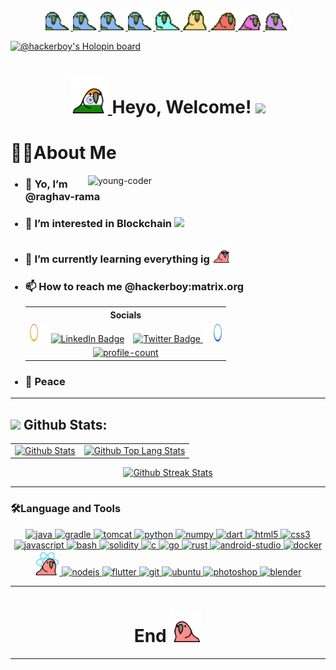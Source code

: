 <div id="parrot-wave" align="center">
  <a href="#">
    <img src="https://github.com/jmhobbs/cultofthepartyparrot.com/blob/main/parrots/wave1parrot.gif" width="40px"/>
  </a>
  <a href="#">
    <img src="https://github.com/jmhobbs/cultofthepartyparrot.com/blob/main/parrots/wave2parrot.gif" width="40px"/>
  </a>
  <a href="#">
    <img src="https://github.com/jmhobbs/cultofthepartyparrot.com/blob/main/parrots/wave3parrot.gif" width="40px"/>
  </a>
  <a href="#">
    <img src="https://github.com/jmhobbs/cultofthepartyparrot.com/blob/main/parrots/wave4parrot.gif" width="40px"/>
  </a>
  <a href="#">
    <img src="https://github.com/jmhobbs/cultofthepartyparrot.com/blob/main/parrots/wave5parrot.gif" width="40px"/>
  </a>
  <a href="#">
    <img src="https://github.com/jmhobbs/cultofthepartyparrot.com/blob/main/parrots/wave6parrot.gif" width="40px"/>
  </a>
  <a href="#">
    <img src="https://github.com/jmhobbs/cultofthepartyparrot.com/blob/main/parrots/wave7parrot.gif" width="40px"/>
  </a>
  <a href="#">
    <img src="https://github.com/jmhobbs/cultofthepartyparrot.com/blob/main/parrots/wave8parrot.gif" width="40px"/>
  </a>
  <a href="#">
    <img src="https://github.com/jmhobbs/cultofthepartyparrot.com/blob/main/parrots/wave9parrot.gif" width="40px"/>
  </a>
</div>
<!-- <div id="header" align="center">

    <img alt="header" src="https://media.giphy.com/media/26xBwdNu2t2asNaww/giphy.gif" width="280px" height="250px"/>
    <img alt="header" src="https://media.giphy.com/media/VTtANKl0beDFQRLDTh/giphy.gif" width="250px"/>
    <img alt="header" src="https://media.giphy.com/media/26xBwdNu2t2asNaww/giphy.gif" width="280px" height="250px"/>
  </div> -->
  
[![@hackerboy's Holopin board](https://holopin.me/hackerboy)](https://holopin.io/@hackerboy)

<div id="greet" align="center">
  <h1>
      <a href="#">
        <img src="https://github.com/jmhobbs/cultofthepartyparrot.com/blob/main/flags/hd/indiaparrot.gif" width="60px"/>
      </a>
    Heyo, Welcome!
      <a href="#">
        <img src="https://media.giphy.com/media/hvRJCLFzcasrR4ia7z/giphy.gif" width="40px"/>
      </a>
  </h1>
</div>

# :man_technologist:About Me
<img align="right" src="https://user-images.githubusercontent.com/91389059/195725622-98f47da8-c666-4072-8aaa-dca8e3b112ac.png" alt="young-coder" width="380px"/>

<ul>
<h3><li>👋 Yo, I’m @raghav-rama</li></h3>
<h3><li>👀 I’m interested in Blockchain <a href="#"><img src="https://cultofthepartyparrot.com/parrots/ethparrot.gif" width="40px"/></a></li></h3>
<h3><li>🌱 I’m currently learning everything ig <a href="#"><img src="https://github.com/jmhobbs/cultofthepartyparrot.com/blob/main/parrots/hd/partyparrot.gif" width="30px"/></a></li></h3>
<h3><li>📫 How to reach me @hackerboy:matrix.org</li></h3>
<table>
  <tr>
    <th colspan="2">Socials</th>
  </tr>
    <tr>
      <td><a href="#"><img src="https://github.com/jmhobbs/cultofthepartyparrot.com/blob/main/parrots/hd/reverseportalorangeparrot.gif" width="30px"/></a>
        <a href="https://www.linkedin.com/in/ritviksingh258/" target="_blank">
        <img src="https://img.shields.io/badge/LinkedIn-blue?style=for-the-badge&logo=linkedin&logoColor=white" alt="LinkedIn Badge"/>
      </a></td>
      <td><a href="https://twitter.com/Raghav__Rama/" target="_blank">
        <img src="https://img.shields.io/badge/Twitter-blue?style=for-the-badge&logo=twitter&logoColor=white" alt="Twitter Badge"/>
        </a>
        <a href="#"><img src="https://github.com/jmhobbs/cultofthepartyparrot.com/blob/main/parrots/hd/reverseportalblueparrot.gif" width="30px"/></a></td>
    </tr>
    <tr>
      <td colspan="2" align="center"><a href="#">
        <img src="https://komarev.com/ghpvc/?username=raghav-rama&style=flat-square&color=blue" alt="profile-count"/>
      </a></td>
    </tr>
</table>
<h3><li>🙏 Peace</li></h3>
</ul>

---
## <img src="https://media.giphy.com/media/WUlplcMpOCEmTGBtBW/giphy.gif" width="40"> Github Stats:

<div id="github-stats" align="center">
    <table>
    <tr border="0px">
    <td>
      <a href="https://github.com/raghav-rama">
        <img src="https://readme-stats-raghav-rama.vercel.app/api?username=raghav-rama&theme=github_dark&show_icons=true&border_radius=25&bg_color=0,161b22,0d1117" alt="Github Stats">
      </a></td>
    <td>
      <a href="https://github.com/raghav-rama">
        <img src="https://readme-stats-raghav-rama.vercel.app/api/top-langs/?username=raghav-rama&layout=compact&theme=github_dark&border_radius=25&bg_color=0,161b22,0d1117" alt="Github Top Lang Stats">
      </a></td>
    </tr>
    </table>
    <a href="https://github.com/raghav-rama">
        <img src="https://github-readme-streak-stats.herokuapp.com?user=raghav-rama&theme=github-dark-blue&border_radius=25&date_format=j%20M%5B%20Y%5D" alt="Github Streak Stats">
    </a>
</div>

---
### :hammer_and_wrench:Language and Tools
<div id="technologies" align="center">
    <a href="https://www.java.com" target="_blank">
        <img src="https://cdn.jsdelivr.net/gh/devicons/devicon/icons/java/java-original.svg" alt="java" height=40px width=40px/>
    </a>
    <a href="https://gradle.org" target="_blank">
        <img src="https://cdn.jsdelivr.net/gh/devicons/devicon/icons/gradle/gradle-plain.svg" alt="gradle" height=40px width=40px/>
    </a>
    <a href="https://tomcat.apache.org" target="_blank">
        <img src="https://cdn.jsdelivr.net/gh/devicons/devicon/icons/tomcat/tomcat-original.svg" alt="tomcat" height=40px width=40px/>
    </a>
    <a href="https://www.python.org" target="_blank">
        <img src="https://cdn.jsdelivr.net/gh/devicons/devicon/icons/python/python-original.svg" alt="python" height=40px width=40px/>
    </a>
    <a href="https://numpy.org" target="_blank">
        <img src="https://cdn.jsdelivr.net/gh/devicons/devicon/icons/numpy/numpy-original.svg" alt="numpy" height=40px width=40px/>
    </a>
    <a href="https://dart.dev/" target="_blank">
        <img src="https://cdn.jsdelivr.net/gh/devicons/devicon/icons/dart/dart-original.svg" alt="dart" height=40px width=40px/>
    </a>
    <a href="#" target="_blank">
        <img src="https://cdn.jsdelivr.net/gh/devicons/devicon/icons/html5/html5-original.svg" alt="html5" height=40px width=40px/>
    </a>
    <a href="#" target="_blank">
        <img src="https://cdn.jsdelivr.net/gh/devicons/devicon/icons/css3/css3-original.svg" alt="css3" height=40px width=40px/>
    </a>
    <a href="#" target="_blank">
        <img src="https://cdn.jsdelivr.net/gh/devicons/devicon/icons/javascript/javascript-original.svg" alt="javascript" height=40px width=40px/>
    </a>
    <a href="https://www.gnu.org/software/bash" target="_blank">
        <img src="https://cdn.jsdelivr.net/gh/devicons/devicon/icons/bash/bash-original.svg" alt="bash" height=40px width=40px/>
    </a>
    <a href="https://soliditylang.org" target="_blank">
        <img src="https://cdn.jsdelivr.net/gh/devicons/devicon/icons/solidity/solidity-plain.svg" alt="solidity" height=40px width=40px/>
    </a>
    <a href="#" target="_blank">
        <img src="https://cdn.jsdelivr.net/gh/devicons/devicon/icons/c/c-original.svg" alt="c" height=40px width=40px/>
    </a>
    <a href="https://go.dev/" target="_blank">
        <img src="https://cdn.jsdelivr.net/gh/devicons/devicon/icons/go/go-original.svg" alt="go" height=40px width=40px/>
    </a>
    <a href="https://www.rust-lang.org/" target="_blank">
        <img src="https://cdn.jsdelivr.net/gh/devicons/devicon/icons/rust/rust-plain.svg" alt="rust" height=40px width=40px/>
    </a>
    <a href="https://developer.android.com/studio" target="_blank">
        <img src="https://cdn.jsdelivr.net/gh/devicons/devicon/icons/androidstudio/androidstudio-original.svg" alt="android-studio" height=40px width=40px/>
    </a>
    <a href="https://www.docker.com/" target="_blank">
        <img src="https://cdn.jsdelivr.net/gh/devicons/devicon/icons/docker/docker-original.svg" alt="docker" height=40px width=40px/>
    </a>
    <a href="https://reactjs.org/" target="_blank">
        <img src="https://github.com/jmhobbs/cultofthepartyparrot.com/blob/main/parrots/hd/reactparrot.gif" alt="reactjs" height=40px width=40px/>
    </a>
    <a href="https://nodejs.org/" target="_blank">
        <img src="https://cdn.jsdelivr.net/gh/devicons/devicon/icons/nodejs/nodejs-original.svg" alt="nodejs" height=40px width=40px/>
    </a>
    <a href="https://flutter.dev/" target="_blank">
        <img src="https://cdn.jsdelivr.net/gh/devicons/devicon/icons/flutter/flutter-original.svg" alt="flutter" height=40px width=40px/>
    </a>
    <a href="https://git-scm.com/" target="_blank">
        <img src="https://cdn.jsdelivr.net/gh/devicons/devicon/icons/git/git-original.svg" alt="git" height=40px width=40px/>
    </a>
    <a href="https://ubuntu.com/" target="_blank">
        <img src="https://cdn.jsdelivr.net/gh/devicons/devicon/icons/ubuntu/ubuntu-plain.svg" alt="ubuntu" height=40px width=40px/>
    </a>
    <a href="https://www.photoshop.com/" target="_blank">
        <img src="https://cdn.jsdelivr.net/gh/devicons/devicon/icons/photoshop/photoshop-plain.svg" alt="photoshop" height=40px width=40px/>
    </a>
    <a href="https://www.blender.org/" target="_blank">
        <img src="https://cdn.jsdelivr.net/gh/devicons/devicon/icons/blender/blender-original.svg" alt="blender" height=40px width=40px/>
    </a>
</div>

---

# <div align="center">End <a href="#"><img src="https://github.com/jmhobbs/cultofthepartyparrot.com/blob/main/parrots/hd/reverseparrot.gif" width="50px"/></a></div>
***
